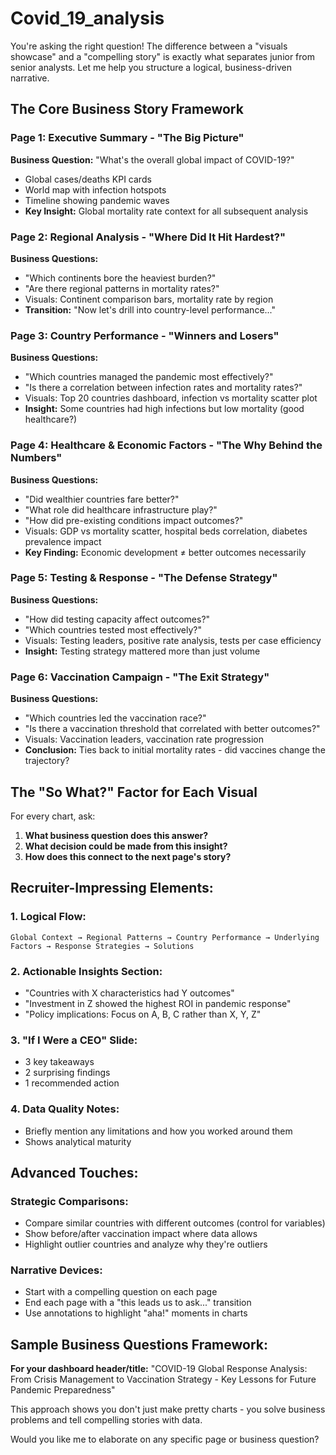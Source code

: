 # Covid_19_analysis
You're asking the right question! The difference between a "visuals showcase" and a "compelling story" is exactly what separates junior from senior analysts. Let me help you structure a logical, business-driven narrative.

## **The Core Business Story Framework**

### **Page 1: Executive Summary - "The Big Picture"**
**Business Question:** "What's the overall global impact of COVID-19?"
- Global cases/deaths KPI cards
- World map with infection hotspots
- Timeline showing pandemic waves
- **Key Insight:** Global mortality rate context for all subsequent analysis

### **Page 2: Regional Analysis - "Where Did It Hit Hardest?"**
**Business Questions:**
- "Which continents bore the heaviest burden?"
- "Are there regional patterns in mortality rates?"
- Visuals: Continent comparison bars, mortality rate by region
- **Transition:** "Now let's drill into country-level performance..."

### **Page 3: Country Performance - "Winners and Losers"**
**Business Questions:**
- "Which countries managed the pandemic most effectively?"
- "Is there a correlation between infection rates and mortality rates?"
- Visuals: Top 20 countries dashboard, infection vs mortality scatter plot
- **Insight:** Some countries had high infections but low mortality (good healthcare?)

### **Page 4: Healthcare & Economic Factors - "The Why Behind the Numbers"**
**Business Questions:**
- "Did wealthier countries fare better?"
- "What role did healthcare infrastructure play?"
- "How did pre-existing conditions impact outcomes?"
- Visuals: GDP vs mortality scatter, hospital beds correlation, diabetes prevalence impact
- **Key Finding:** Economic development ≠ better outcomes necessarily

### **Page 5: Testing & Response - "The Defense Strategy"**
**Business Questions:**
- "How did testing capacity affect outcomes?"
- "Which countries tested most effectively?"
- Visuals: Testing leaders, positive rate analysis, tests per case efficiency
- **Insight:** Testing strategy mattered more than just volume

### **Page 6: Vaccination Campaign - "The Exit Strategy"**
**Business Questions:**
- "Which countries led the vaccination race?"
- "Is there a vaccination threshold that correlated with better outcomes?"
- Visuals: Vaccination leaders, vaccination rate progression
- **Conclusion:** Ties back to initial mortality rates - did vaccines change the trajectory?

## **The "So What?" Factor for Each Visual**

For every chart, ask:
1. **What business question does this answer?**
2. **What decision could be made from this insight?**
3. **How does this connect to the next page's story?**

## **Recruiter-Impressing Elements:**

### **1. Logical Flow:**
```
Global Context → Regional Patterns → Country Performance → Underlying Factors → Response Strategies → Solutions
```

### **2. Actionable Insights Section:**
- "Countries with X characteristics had Y outcomes"
- "Investment in Z showed the highest ROI in pandemic response"
- "Policy implications: Focus on A, B, C rather than X, Y, Z"

### **3. "If I Were a CEO" Slide:**
- 3 key takeaways
- 2 surprising findings
- 1 recommended action

### **4. Data Quality Notes:**
- Briefly mention any limitations and how you worked around them
- Shows analytical maturity

## **Advanced Touches:**

### **Strategic Comparisons:**
- Compare similar countries with different outcomes (control for variables)
- Show before/after vaccination impact where data allows
- Highlight outlier countries and analyze why they're outliers

### **Narrative Devices:**
- Start with a compelling question on each page
- End each page with a "this leads us to ask..." transition
- Use annotations to highlight "aha!" moments in charts

## **Sample Business Questions Framework:**

**For your dashboard header/title:**
"COVID-19 Global Response Analysis: From Crisis Management to Vaccination Strategy - Key Lessons for Future Pandemic Preparedness"

This approach shows you don't just make pretty charts - you solve business problems and tell compelling stories with data.

Would you like me to elaborate on any specific page or business question?
